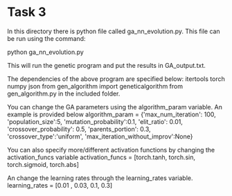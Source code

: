 # Task 3 

In this directory there is python file called ga_nn_evolution.py. This file can be run using the command:

python ga_nn_evolution.py

This will run the genetic program and put the results in GA_output.txt.

The dependencies of the above program are specified below:
itertools
torch
numpy
json
from gen_algorithm import geneticalgorithm from gen_algorithm.py in the included folder.

You can change the GA parameters using the algorithm_param variable. An example is provided below
algorithm_param = {'max_num_iteration': 100,
                   'population_size':5,
                   'mutation_probability':0.1,
                   'elit_ratio': 0.01,
                   'crossover_probability': 0.5,
                   'parents_portion': 0.3,
                   'crossover_type':'uniform',
                   'max_iteration_without_improv':None}

You can also specify more/different activation functions by changing the activation_funcs variable
activation_funcs = [torch.tanh, torch.sin, torch.sigmoid, torch.abs]

An change the learning rates through the learning_rates variable. 
learning_rates = [0.01 , 0.03, 0.1, 0.3]

                   
